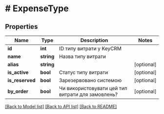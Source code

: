 # # ExpenseType

## Properties

Name | Type | Description | Notes
------------ | ------------- | ------------- | -------------
**id** | **int** | ID типу витрати у KeyCRM |
**name** | **string** | Назва типу витрати |
**alias** | **string** |  | [optional]
**is_active** | **bool** | Статус типу витрати | [optional]
**is_reserved** | **bool** | Зарезервовано системою | [optional]
**by_order** | **bool** | Чи використовувати цей тип витрати для замовлень? | [optional]

[[Back to Model list]](../../README.md#models) [[Back to API list]](../../README.md#endpoints) [[Back to README]](../../README.md)
